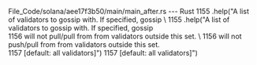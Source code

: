 File_Code/solana/aee17f3b50/main/main_after.rs --- Rust
1155                 .help("A list of validators to gossip with.  If specified, gossip \                                                                     1155                 .help("A list of validators to gossip with.  If specified, gossip \
1156                       will not pull/pull from from validators outside this set. \                                                                       1156                       will not push/pull from from validators outside this set. \
1157                       [default: all validators]")                                                                                                       1157                       [default: all validators]")

